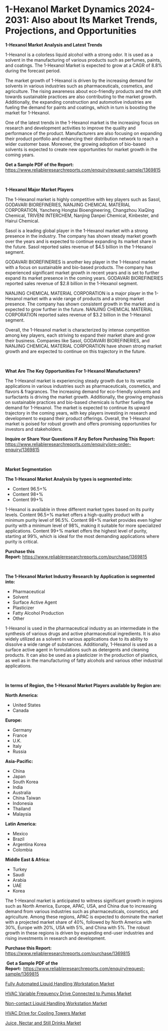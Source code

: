 <p><h1>1-Hexanol Market Dynamics 2024-2031: Also about Its Market Trends, Projections, and Opportunities</h1></p><p><strong>1-Hexanol Market Analysis and Latest Trends</strong></p>
<p><p>1-Hexanol is a colorless liquid alcohol with a strong odor. It is used as a solvent in the manufacturing of various products such as perfumes, paints, and coatings. The 1-Hexanol Market is expected to grow at a CAGR of 8.8% during the forecast period.</p><p>The market growth of 1-Hexanol is driven by the increasing demand for solvents in various industries such as pharmaceuticals, cosmetics, and agriculture. The rising awareness about eco-friendly products and the shift towards sustainable practices are also contributing to the market growth. Additionally, the expanding construction and automotive industries are fueling the demand for paints and coatings, which in turn is boosting the market for 1-Hexanol.</p><p>One of the latest trends in the 1-Hexanol market is the increasing focus on research and development activities to improve the quality and performance of the product. Manufacturers are also focusing on expanding their product portfolio and enhancing their distribution network to reach a wider customer base. Moreover, the growing adoption of bio-based solvents is expected to create new opportunities for market growth in the coming years.</p></p>
<p><strong>Get a Sample PDF of the Report:&nbsp;</strong> <a href="https://www.reliableresearchreports.com/enquiry/request-sample/1369815">https://www.reliableresearchreports.com/enquiry/request-sample/1369815</a></p>
<p>&nbsp;</p>
<p><strong>1-Hexanol Major Market Players</strong></p>
<p><p>The 1-Hexanol market is highly competitive with key players such as Sasol, GODAVARI BIOREFINERIES, NANJING CHEMICAL MATERIAL CORPORATION, Yancheng Hongtai Bioengineering, Changzhou XiaQing Chemical, TRIVENI INTERCHEM, Nanjing Danpei Chemical, Kinbester, and Hairui Chemical.</p><p>Sasol is a leading global player in the 1-Hexanol market with a strong presence in the industry. The company has shown steady market growth over the years and is expected to continue expanding its market share in the future. Sasol reported sales revenue of $4.5 billion in the 1-Hexanol segment.</p><p>GODAVARI BIOREFINERIES is another key player in the 1-Hexanol market with a focus on sustainable and bio-based products. The company has experienced significant market growth in recent years and is set to further expand its market presence in the coming years. GODAVARI BIOREFINERIES reported sales revenue of $2.8 billion in the 1-Hexanol segment.</p><p>NANJING CHEMICAL MATERIAL CORPORATION is a major player in the 1-Hexanol market with a wide range of products and a strong market presence. The company has shown consistent growth in the market and is expected to grow further in the future. NANJING CHEMICAL MATERIAL CORPORATION reported sales revenue of $3.2 billion in the 1-Hexanol segment.</p><p>Overall, the 1-Hexanol market is characterized by intense competition among key players, each striving to expand their market share and grow their business. Companies like Sasol, GODAVARI BIOREFINERIES, and NANJING CHEMICAL MATERIAL CORPORATION have shown strong market growth and are expected to continue on this trajectory in the future.</p></p>
<p>&nbsp;</p>
<p><strong>What Are The Key Opportunities For 1-Hexanol Manufacturers?</strong></p>
<p><p>The 1-Hexanol market is experiencing steady growth due to its versatile applications in various industries such as pharmaceuticals, cosmetics, and flavors & fragrances. The increasing demand for eco-friendly solvents and surfactants is driving the market growth. Additionally, the growing emphasis on sustainable practices and bio-based chemicals is further fueling the demand for 1-Hexanol. The market is expected to continue its upward trajectory in the coming years, with key players investing in research and development to expand their product offerings. Overall, the 1-Hexanol market is poised for robust growth and offers promising opportunities for investors and stakeholders.</p></p>
<p><strong>Inquire or Share Your Questions If Any Before Purchasing This Report:</strong> <a href="https://www.reliableresearchreports.com/enquiry/pre-order-enquiry/1369815">https://www.reliableresearchreports.com/enquiry/pre-order-enquiry/1369815</a></p>
<p>&nbsp;</p>
<p><strong>Market Segmentation</strong></p>
<p><strong>The 1-Hexanol Market Analysis by types is segmented into:</strong></p>
<p><ul><li>Content 96.5+%</li><li>Content 98+%</li><li>Content 99+%</li></ul></p>
<p><p>1-Hexanol is available in three different market types based on its purity levels. Content 96.5+% market offers a high-quality product with a minimum purity level of 96.5%. Content 98+% market provides even higher purity with a minimum level of 98%, making it suitable for more specialized applications. Content 99+% market offers the highest level of purity, starting at 99%, which is ideal for the most demanding applications where purity is critical.</p></p>
<p><strong>Purchase this Report:&nbsp;</strong><a href="https://www.reliableresearchreports.com/purchase/1369815">https://www.reliableresearchreports.com/purchase/1369815</a></p>
<p>&nbsp;</p>
<p><strong>The 1-Hexanol Market Industry Research by Application is segmented into:</strong></p>
<p><ul><li>Pharmaceutical</li><li>Solvent</li><li>Surface Active Agent</li><li>Plasticizer</li><li>Fatty Alcohol Production</li><li>Other</li></ul></p>
<p><p>1-Hexanol is used in the pharmaceutical industry as an intermediate in the synthesis of various drugs and active pharmaceutical ingredients. It is also widely utilized as a solvent in various applications due to its ability to dissolve a wide range of substances. Additionally, 1-Hexanol is used as a surface active agent in formulations such as detergents and cleaning products. It can also be used as a plasticizer in the production of plastics, as well as in the manufacturing of fatty alcohols and various other industrial applications.</p></p>
<p>&nbsp;</p>
<p><strong>In terms of Region, the 1-Hexanol Market Players available by Region are:</strong></p>
<p>
    <p> <strong> North America: </strong>
        <ul>
            <li>United States</li>
            <li>Canada</li>
        </ul>
        </p> 
    <p> <strong> Europe: </strong>
        <ul>
            <li>Germany</li>
            <li>France</li>
            <li>U.K.</li>
            <li>Italy</li>
            <li>Russia</li>
        </ul>
        </p> 
    <p> <strong> Asia-Pacific: </strong>
        <ul>
            <li>China</li>
            <li>Japan</li>
            <li>South Korea</li>
            <li>India</li>
            <li>Australia</li>
            <li>China Taiwan</li>
            <li>Indonesia</li>
            <li>Thailand</li>
            <li>Malaysia</li>
        </ul>
        </p> 
    <p> <strong> Latin America: </strong>
        <ul>
            <li>Mexico</li>
            <li>Brazil</li>
            <li>Argentina Korea</li>
            <li>Colombia</li>
        </ul>
        </p> 
    <p> <strong> Middle East & Africa: </strong>
        <ul>
            <li>Turkey</li>
            <li>Saudi</li>
            <li>Arabia</li>
            <li>UAE</li>
            <li>Korea</li>
        </ul>
    </p>
    </p>
<p><p>The 1-Hexanol market is anticipated to witness significant growth in regions such as North America, Europe, APAC, USA, and China due to increasing demand from various industries such as pharmaceuticals, cosmetics, and agriculture. Among these regions, APAC is expected to dominate the market with a projected market share of 40%, followed by North America with 30%, Europe with 20%, USA with 5%, and China with 5%. The robust growth in these regions is driven by expanding end-user industries and rising investments in research and development.</p></p>
<p><strong>Purchase this Report: </strong><a href="https://www.reliableresearchreports.com/purchase/1369815">https://www.reliableresearchreports.com/purchase/1369815</a></p>
<p>&nbsp;<strong>Get a Sample PDF of the Report:&nbsp;&nbsp;</strong><a href="https://www.reliableresearchreports.com/enquiry/request-sample/1369815">https://www.reliableresearchreports.com/enquiry/request-sample/1369815</a></p>
<p><strong></strong></p>
<p><p><a href="https://medium.com/@edwinhayes25/analyzing-fully-automated-liquid-handling-workstation-market-global-industry-perspective-and-fe1e61988459">Fully Automated Liquid Handling Workstation Market</a></p><p><a href="https://medium.com/@edwinhayes25/hvac-variable-frequency-drive-connected-to-pumps-market-the-key-to-successful-business-strategy-e7cf1d631c9d">HVAC Variable Frequency Drive Connected to Pumps Market</a></p><p><a href="https://medium.com/@edwinhayes25/non-contact-liquid-handling-workstation-market-size-market-outlook-and-market-forecast-2024-to-afd7b08abfc1">Non-contact Liquid Handling Workstation Market</a></p><p><a href="https://medium.com/@edwinhayes25/hvac-drive-for-cooling-towers-market-trends-and-market-analysis-forecasted-for-period-2024-2031-31f43d6e18c1">HVAC Drive for Cooling Towers Market</a></p><p><a href="https://github.com/mancsybtousav/Market-Research-Report-List-1/blob/main/juice-nectar-and-still-drinks-market.md">Juice, Nectar and Still Drinks Market</a></p></p>